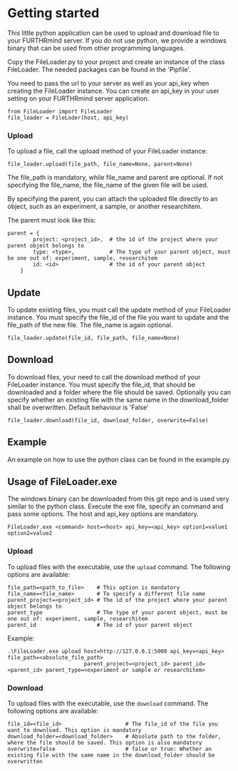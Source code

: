 # Getting started
This little python application can be used to upload and download file to your FURTHRmind 
server. If you do not use python, we provide a windows binary that can 
be used from other programming languages.

Copy the FileLoader.py to your project and create an instance of the class 
FileLoader. The needed packages can be found in the 'Pipfile'.

You need to pass the url to your server as well as your api_key when creating 
the FileLoader instance. You can create an api_key in your user setting 
on your FURTHRmind server application.

```
from FileLoader import FileLoader
file_loader = FileLoder(host, api_key) 
```

### Upload
To upload a file, call the upload method of your FileLoader instance:
```
file_loader.upload(file_path, file_name=None, parent=None)
```
The file_path is mandatory, while file_name and parent are optional. If not 
specifying the file_name, the file_name of the given file will be used.

By specifying the parent, you can attach the uploaded file directly to an object,
such as an experiment, a sample, or another researchitem.

The parent must look like this:
```
parent = {
        project: <project_id>,  # the id of the project where your parent object belongs to
        type: <type>,           # The type of your parent object, must be one out of: experiment, sample, researchitem
        id: <id>                # the id of your parent object
    }
```
## Update
To update existing files, you must call the update method of your FileLoader 
instance. You must specify the file_id of the file you want to update and 
the file_path of the new file. The file_name is again optional.

```
file_loader.update(file_id, file_path, file_name=None)
```

## Download
To download files, your need to call the download method of your FileLoader
instance. You must specify the file_id, that should be downloaded and a folder
where the file should be saved. Optionally you can specify whether an existing 
file with the same name in the download_folder shall be overwritten. Default 
behaviour is 'False'

```
file_loader.download(file_id, download_folder, overwrite=False)
```

## Example
An example on how to use the python class can be found in the example.py

## Usage of FileLoader.exe
The windows binary can be downloaded from this git repo and is used very similar to the python class. Execute the exe file, 
specify an command and pass some options. The host and api_key options are mandatory.

```
FileLoader.exe <command> host=<host> api_key=<api_key> option1=value1 option2=value2
```
### Upload
To upload files with the executable, use the ``upload`` command. The following 
options are available: 

```
file_path=<path_to_file>    # This option is mandatory 
file_name=<file_name>       # To specify a different file name 
parent_project=<project_id> # The id of the project where your parent object belongs to
parent_type                 # The type of your parent object, must be one out of: experiment, sample, researchitem   
parent_id                   # The id of your parent object
```

Example:
```
.\FileLoader.exe upload host=http://127.0.0.1:5000 api_key=<api_key> file_path=<absolute_file_path> 
                        parent_project=<project_id> parent_id=<parent_id> parent_type=<experiment or sample or researchitem>

```

### Download
To upload files with the executable, use the ``download`` command. The following 
options are available: 

```
file_id=<file_id>                    # The file_id of the file you want to download. This option is mandatory 
download_folder=<download_folder>    # Absolute path to the folder, where the file should be saved. This option is also mandatory
overwrite=false                      # false or true: Whether an existing file with the same name in the download_folder should be overwritten
```